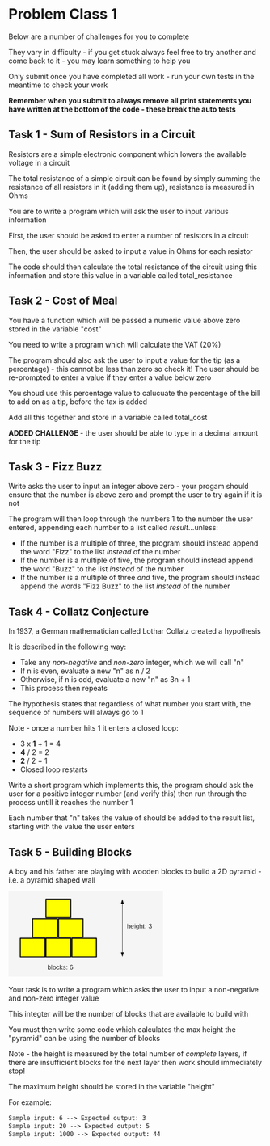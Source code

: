 # Problem Class 1

Below are a number of challenges for you to complete

They vary in difficulty - if you get stuck always feel free to try another and come back to it - you may learn something to help you

Only submit once you have completed all work - run your own tests in the meantime to check your work

**Remember when you submit to always remove all print statements you have written at the bottom of the code - these break the auto tests**

## Task 1 - Sum of Resistors in a Circuit

Resistors are a simple electronic component which lowers the available voltage in a circuit

The total resistance of a simple circuit can be found by simply summing the resistance of all resistors in it (adding them up), resistance is measured in Ohms

You are to write a program which will ask the user to input various information

First, the user should be asked to enter a number of resistors in a circuit

Then, the user should be asked to input a value in Ohms for each resistor

The code should then calculate the total resistance of the circuit using this information and store this value in a variable called total_resistance

## Task 2 - Cost of Meal

You have a function which will be passed a numeric value above zero stored in the variable "cost"

You need to write a program which will calculate the VAT (20%)

The program should also ask the user to input a value for the tip (as a percentage) - this cannot be less than zero so check it! The user should be re-prompted to enter a value if they enter a value below zero

You shoud use this percentage value to calucuate the percentage of the bill to add on as a tip, before the tax is added

Add all this together and store in a variable called total_cost

**ADDED CHALLENGE** - the user should be able to type in a decimal amount for the tip

## Task 3 - Fizz Buzz

Write asks the user to input an integer above zero - your progam should ensure that the number is above zero and prompt the user to try again if it is not

The program will then loop through the numbers 1 to the number the user entered, appending each number to a list called _result_...unless:

* If the number is a multiple of three, the program should instead append the word "Fizz" to the list _instead_ of the number
* If the number is a multiple of five, the program should instead append the word "Buzz" to the list _instead_ of the number
* If the number is a multiple of three _and_ five, the program should instead append the words "Fizz Buzz" to the list _instead_ of the number

## Task 4 - Collatz Conjecture

In 1937, a German mathematician called Lothar Collatz created a hypothesis 

It is described in the following way:
* Take any _non-negative_ and _non-zero_ integer, which we will call "n"
* If n is even, evaluate a new "n" as n / 2
* Otherwise, if n is odd, evaluate a new "n" as 3n + 1
* This process then repeats

The hypothesis states that regardless of what number you start with, the sequence of numbers will always go to 1

Note - once a number hits 1 it enters a closed loop:
* 3 x **1** + 1 = 4
* **4** / 2 = 2
* **2** / 2 = 1
* Closed loop restarts

Write a short program which implements this, the program should ask the user for a positive integer number (and verify this) then run through the process untill it reaches the number 1

Each number that "n" takes the value of should be added to the result list, starting with the value the user enters

## Task 5 - Building Blocks

A boy and his father are playing with wooden blocks to build a 2D pyramid - i.e. a pyramid shaped wall

<img src="./blocks.png">

Your task is to write a program which asks the user to input a non-negative and non-zero integer value

This integter will be the number of blocks that are available to build with

You must then write some code which calculates the max height the "pyramid" can be using the number of blocks

Note - the height is measured by the total number of _complete_ layers, if there are insufficient blocks for the next layer then work should immediately stop!

The maximum height should be stored in the variable "height"

For example:

```
Sample input: 6 --> Expected output: 3
Sample input: 20 --> Expected output: 5
Sample input: 1000 --> Expected output: 44
```